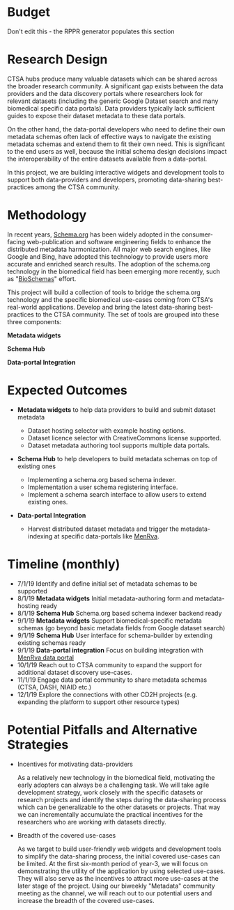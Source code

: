 # Budget
Don't edit this - the RPPR generator populates this section

# Research Design

CTSA hubs produce many valuable datasets which can be shared across the broader research community. A significant gap exists between the data providers and the data discovery portals where researchers look for relevant datasets (including the generic Google Dataset search and many biomedical specific data portals). Data providers typically lack sufficient guides to expose their dataset metadata to these data portals.

On the other hand, the data-portal developers who need to define their own metadata schemas often lack of effective ways to navigate the existing metadata schemas and extend them to fit their own need. This is significant to the end users as well, because the initial schema design decisions impact the interoperability of the entire datasets available from a data-portal.

In this project, we are building interactive widgets and development tools to support both data-providers and developers, promoting data-sharing best-practices among the CTSA community.


# Methodology

In recent years, [Schema.org](https://schema.org) has been widely adopted in the consumer-facing web-publication and software engineering fields to enhance the distributed metadata harmonization. All major web search engines, like Google and Bing, have adopted this technology to provide users more accurate and enriched search results. The adoption of the schema.org technology in the biomedical field has been emerging more recently, such as "[BioSchemas](https://bioschemas.org)" effort.

This project will build a collection of tools to bridge the schema.org technology and the specific biomedical use-cases coming from CTSA's real-world applications. Develop and bring the latest data-sharing best-practices to the CTSA community. The set of tools are grouped into these three components:


**Metadata widgets**


**Schema Hub**


**Data-portal Integration**


# Expected Outcomes

- **Metadata widgets** to help data providers to build and submit dataset metadata
    - Dataset hosting selector with example hosting options.
    - Dataset licence selector with CreativeCommons license supported.
    - Dataset metadata authoring tool supports multiple data portals.

- **Schema Hub** to help developers to build metadata schemas on top of existing ones
    - Implementing a schema.org based schema indexer.
    - Implementation a user schema registering interface.
    - Implement a schema search interface to allow users to extend existing ones.

- **Data-portal Integration**
    - Harvest distributed dataset metadata and trigger the metadata-indexing at specific data-portals like [MenRva](https://github.com/data2health/menRva).

# Timeline (monthly)
- 7/1/19 Identify and define initial set of metadata schemas to be supported
- 8/1/19 **Metadata widgets** Initial metadata-authoring form and metadata-hosting ready
- 8/1/19 **Schema Hub** Schema.org based schema indexer backend ready
- 9/1/19 **Metadata widgets** Support biomedical-specific metadata schemas (go beyond basic metadata fields from Google dataset search)
- 9/1/19 **Schema Hub** User interface for schema-builder by extending existing schemas ready
- 9/1/19 **Data-portal integration** Focus on building integration with [MenRva data portal](https://github.com/data2health/menRva)
- 10/1/19 Reach out to CTSA community to expand the support for additional dataset discovery use-cases.
- 11/1/19 Engage data portal community to share metadata schemas (CTSA, DASH, NIAID etc.)
- 12/1/19 Explore the connections with other CD2H projects (e.g. expanding the platform to support other resource types)


# Potential Pitfalls and Alternative Strategies

* Incentives for motivating data-providers

    As a relatively new technology in the biomedical field, motivating the early adopters can always be a challenging task. We will take agile development strategy, work closely with the specific datasets or research projects and identify the steps during the data-sharing process which can be generalizable to the other datasets or projects. That way we can incrementally accumulate the practical incentives for the researchers who are working with datasets directly.


* Breadth of the covered use-cases

    As we target to build user-friendly web widgets and development tools to simplify the data-sharing process, the initial covered use-cases can be limited. At the first six-month period of year-3, we will focus on demonstrating the utility of the application by using selected use-cases. They will also serve as the incentives to attract more use-cases at the later stage of the project. Using our biweekly "Metadata" community meeting as the channel, we will reach out to our potential users and increase the breadth of the covered use-cases.

